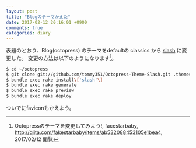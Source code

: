 ```yaml
---
layout: post
title: "Blogのテーマかえた"
date: 2017-02-12 20:16:01 +0900
comments: true
categories: diary
---
```


表題のとおり、Blog(octopress) のテーマをdefaultの classics から [slash](https://github.com/tommy351/Octopress-Theme-Slash) に変更した。
変更の方法は以下のようになります[^theme]。

```sh
$ cd ~/octopress
$ git clone git://github.com/tommy351/Octopress-Theme-Slash.git .themes/slash
$ bundle exec rake install\['slash'\]
$ bundle exec rake generate
$ bundle exec rake preview
$ bundle exec rake deploy
```

ついでにfaviconもかえよう。


[^theme]: Octopressのテーマを変更してみよう!, facestarbaby, http://qiita.com/fakestarbaby/items/ab532088453105e1bea4, 2017/02/12 閲覧
